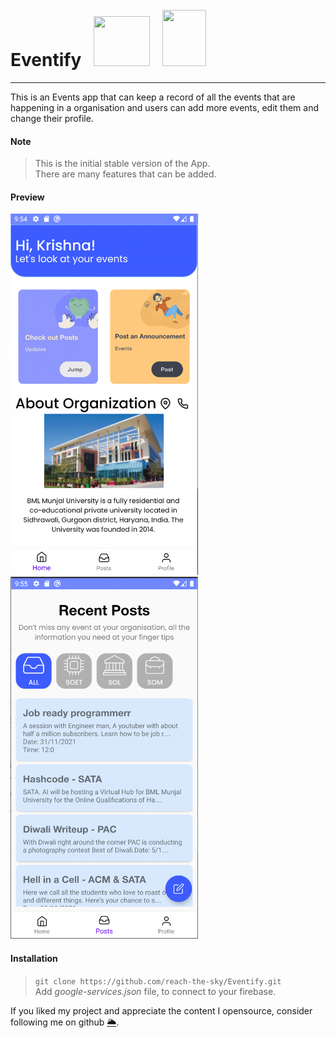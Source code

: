 
<h1>Eventify &nbsp; <img src="https://developer.android.com/studio/images/studio-icon.svg?hl=hi" width="90" height="80" style="margin-top: 100px"/>  &nbsp; 
<img src="https://upload.wikimedia.org/wikipedia/en/thumb/3/30/Java_programming_language_logo.svg/1200px-Java_programming_language_logo.svg.png" width ="70" height="90px" /></h1>

---

This is an Events app that can keep a record of all the events that are happening in a organisation and users can add more events, edit them and change their profile.

#### Note

> This is the initial stable version of the App. <br>
> There are many features that can be added.


#### Preview
<div>
<img src="./images/Home.png" width="300" />
&nbsp;
&nbsp;
<img src="./images/Posts.png" width="300" />
</div>


#### Installation
> `git clone https://github.com/reach-the-sky/Eventify.git` <br>
> Add _google-services.json_ file, to connect to your firebase.

If you liked my project and appreciate the content I opensource, consider following me on github [🌥](https://github.com/reach-the-sky).
